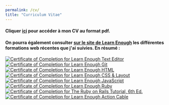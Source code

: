 ```yaml
---
permalink: /cv/
title: "Curriculum Vitae"
---
```


#### Cliquer [ici](/assets/documents/cvpg.pdf) pour accéder à mon **CV** au format pdf. 

#### On pourra également consulter [sur le site de Learn Enough](https://www.learnenough.com/certificates/gosseyn) les différentes formations web récentes que j'ai suivies. En résumé :

<a href="https://www.learnenough.com/certificates/gosseyn"><img src="https://www.learnenough.com/certificates/gosseyn/text-editor-tutorial.svg" alt="Certificate of Completion for Learn Enough Text Editor"></a><a href="https://www.learnenough.com/certificates/gosseyn"><img src="https://www.learnenough.com/certificates/gosseyn/git-tutorial.svg" alt="Certificate of Completion for Learn Enough Git"></a><a href="https://www.learnenough.com/certificates/gosseyn"><img src="https://www.learnenough.com/certificates/gosseyn/html-tutorial.svg" alt="Certificate of Completion for Learn Enough HTML"></a><a href="https://www.learnenough.com/certificates/gosseyn"><img src="https://www.learnenough.com/certificates/gosseyn/css-and-layout-tutorial.svg" alt="Certificate of Completion for Learn Enough CSS &amp; Layout"></a><a href="https://www.learnenough.com/certificates/gosseyn"><img src="https://www.learnenough.com/certificates/gosseyn/javascript-tutorial.svg" alt="Certificate of Completion for Learn Enough JavaScript"></a><a href="https://www.learnenough.com/certificates/gosseyn"><img src="https://www.learnenough.com/certificates/gosseyn/ruby-tutorial.svg" alt="Certificate of Completion for Learn Enough Ruby"></a><a href="https://www.learnenough.com/certificates/gosseyn"><img src="https://www.learnenough.com/certificates/gosseyn/ruby-on-rails-6th-edition-tutorial.svg" alt="Certificate of Completion for The Ruby on Rails Tutorial, 6th Ed."></a><a href="https://www.learnenough.com/certificates/gosseyn"><img src="https://www.learnenough.com/certificates/gosseyn/action-cable-tutorial.svg" alt="Certificate of Completion for Learn Enough Action Cable"></a>
